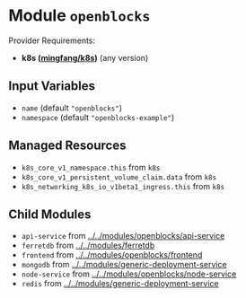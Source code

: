 
# Module `openblocks`

Provider Requirements:
* **k8s ([mingfang/k8s](https://registry.terraform.io/providers/mingfang/k8s/latest))** (any version)

## Input Variables
* `name` (default `"openblocks"`)
* `namespace` (default `"openblocks-example"`)

## Managed Resources
* `k8s_core_v1_namespace.this` from `k8s`
* `k8s_core_v1_persistent_volume_claim.data` from `k8s`
* `k8s_networking_k8s_io_v1beta1_ingress.this` from `k8s`

## Child Modules
* `api-service` from [../../modules/openblocks/api-service](../../modules/openblocks/api-service)
* `ferretdb` from [../../modules/ferretdb](../../modules/ferretdb)
* `frontend` from [../../modules/openblocks/frontend](../../modules/openblocks/frontend)
* `mongodb` from [../../modules/generic-deployment-service](../../modules/generic-deployment-service)
* `node-service` from [../../modules/openblocks/node-service](../../modules/openblocks/node-service)
* `redis` from [../../modules/generic-deployment-service](../../modules/generic-deployment-service)

